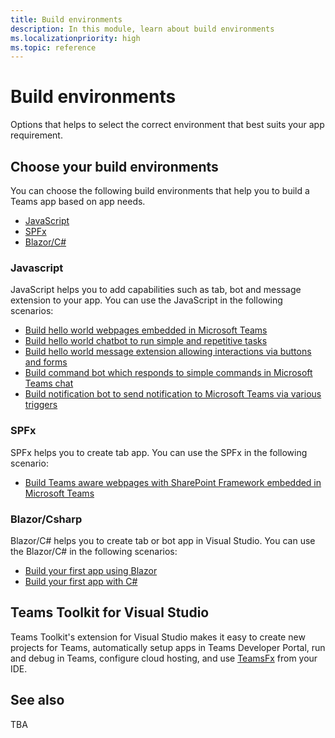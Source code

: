 ```yaml
---
title: Build environments
description: In this module, learn about build environments
ms.localizationpriority: high
ms.topic: reference
---
```

# Build environments

Options that helps to select the correct environment that best suits your app requirement.

## Choose your build environments

You can choose the following build environments that help you to build a Teams app based on app needs.

* [JavaScript](#javascript)
* [SPFx](#spfx)
* [Blazor/C#](#blazorcsharp)

### Javascript

JavaScript helps you to add capabilities such as tab, bot and message extension to your app. You can use the JavaScript in the following scenarios:

* [Build hello world webpages embedded in Microsoft Teams](../sbs-gs-javascript.yml)
* [Build hello world chatbot to run simple and repetitive tasks](../sbs-gs-bot.yml)
* [Build hello world message extension allowing interactions via buttons and forms](../sbs-gs-msgext.yml)
* [Build command bot which responds to simple commands in Microsoft Teams chat](../sbs-gs-commandbot.yml)
* [Build notification bot to send notification to Microsoft Teams via various triggers](../sbs-gs-notificationbot.yml)

### SPFx

SPFx helps you to create tab app. You can use the SPFx in the following scenario:

* [Build Teams aware webpages with SharePoint Framework embedded in Microsoft Teams](../sbs-gs-spfx.yml)

### Blazor/Csharp

Blazor/C# helps you to create tab or bot app in Visual Studio. You can use the Blazor/C# in the following scenarios:

* [Build your first app using Blazor](../sbs-gs-blazorupdate.yml)
* [Build your first app with C#](../sbs-gs-spfx.yml)

## Teams Toolkit for Visual Studio

Teams Toolkit's extension for Visual Studio makes it easy to create new projects for Teams, automatically setup apps in Teams Developer Portal, run and debug in Teams, configure cloud hosting, and use [TeamsFx](https://github.com/OfficeDev/teamsfx) from your IDE.

## See also

TBA
